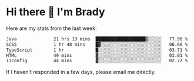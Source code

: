 # Hi there 👋 I'm Brady

Here are my stats from the last week:
<!--START_SECTION:waka-->

```txt
Java              21 hrs 13 mins  ███████████████████▒░░░░░   77.96 %
SCSS              1 hr 48 mins    █▓░░░░░░░░░░░░░░░░░░░░░░░   06.66 %
TypeScript        1 hr            █░░░░░░░░░░░░░░░░░░░░░░░░   03.71 %
HTML              49 mins         ▓░░░░░░░░░░░░░░░░░░░░░░░░   03.01 %
i3config          44 mins         ▓░░░░░░░░░░░░░░░░░░░░░░░░   02.72 %
```

<!--END_SECTION:waka-->

If I haven't responded in a few days, please email me directly. 

